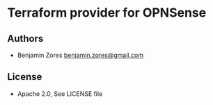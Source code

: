 # Terraform provider for OPNSense

## Authors

* Benjamin Zores <benjamin.zores@gmail.com>

## License

* Apache 2.0, See LICENSE file
